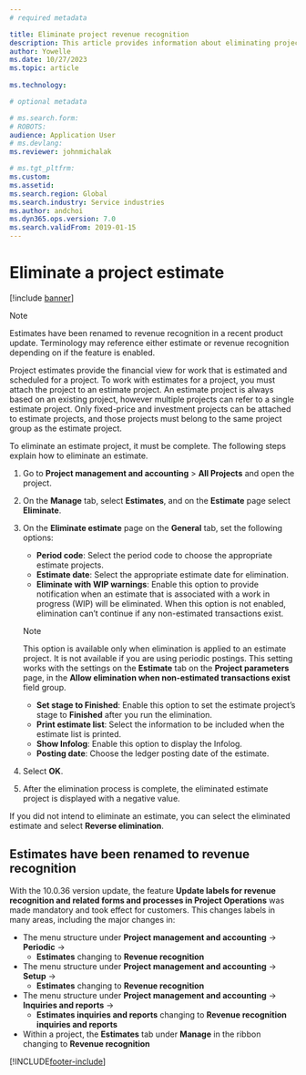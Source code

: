 ```yaml
---
# required metadata

title: Eliminate project revenue recognition
description: This article provides information about eliminating project revenue recognition after the project is complete. 
author: Yowelle
ms.date: 10/27/2023
ms.topic: article
 
ms.technology: 

# optional metadata

# ms.search.form: 
# ROBOTS: 
audience: Application User
# ms.devlang: 
ms.reviewer: johnmichalak

# ms.tgt_pltfrm: 
ms.custom: 
ms.assetid: 
ms.search.region: Global
ms.search.industry: Service industries
ms.author: andchoi
ms.dyn365.ops.version: 7.0
ms.search.validFrom: 2019-01-15
---
```

# Eliminate a project estimate

[!include [banner](../includes/banner.md)]

 > [!NOTE]
   > Estimates have been renamed to revenue recognition in a recent product update. Terminology may reference either estimate or revenue recognition depending on if the feature is enabled.

Project estimates provide the financial view for work that is estimated and scheduled for a project. To work with estimates for a project, you must attach the project to an estimate project. An estimate project is always based on an existing project, however multiple projects can refer to a single estimate project. Only fixed-price and investment projects can be attached to estimate projects, and those projects must belong to the same project group as the estimate project.

To eliminate an estimate project, it must be complete. The following steps explain how to eliminate an estimate.

1. Go to **Project management and accounting** > **All Projects** and open the project. 
2. On the **Manage** tab, select **Estimates**, and on the **Estimate** page select **Eliminate**.
3. On the **Eliminate estimate** page on the **General** tab, set the following options:

   - **Period code**: Select the period code to choose the appropriate estimate projects. 
   - **Estimate date**: Select the appropriate estimate date for elimination.
   - **Eliminate with WIP warnings**: Enable this option to provide notification when an estimate that is associated with a work in progress (WIP) will be eliminated. When this option is not enabled, elimination can’t continue if any non-estimated transactions exist. 
   > [!NOTE]
   > This option is available only when elimination is applied to an estimate project. It is not available if you are using periodic postings. This setting works with the settings on the **Estimate** tab on the **Project parameters** page, in the **Allow elimination when non-estimated transactions exist** field group.
   - **Set stage to Finished**: Enable this option to set the estimate project’s stage to **Finished** after you run the elimination.
   - **Print estimate list**: Select the information to be included when the estimate list is printed.
   - **Show Infolog**: Enable this option to display the Infolog.
   - **Posting date**: Choose the ledger posting date of the estimate.

4.  Select **OK**.
5. After the elimination process is complete, the eliminated estimate project is displayed with a negative value. 

If you did not intend to eliminate an estimate, you can select the eliminated estimate and select **Reverse elimination**.   

## Estimates have been renamed to revenue recognition

With the 10.0.36 version update, the feature **Update labels for revenue recognition and related forms and processes in Project Operations** was made mandatory and took effect for customers. This changes labels in many areas, including the major changes in:

- The menu structure under **Project management and accounting** -> **Periodic** -> 
    - **Estimates** changing to **Revenue recognition**
- The menu structure under **Project management and accounting** -> **Setup** -> 
    - **Estimates** changing to **Revenue recognition**
- The menu structure under **Project management and accounting** -> **Inquiries and reports** -> 
    - **Estimates inquiries and reports** changing to **Revenue recognition inquiries and reports**
- Within a project, the **Estimates** tab under **Manage** in the ribbon changing to **Revenue recognition**

[!INCLUDE[footer-include](../includes/footer-banner.md)]
